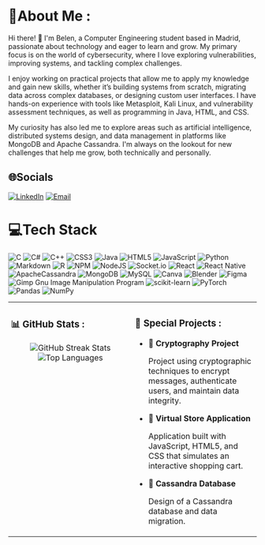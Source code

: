 # 💫About Me :
Hi there! 👋 I'm Belen, a Computer Engineering student based in Madrid, passionate about technology and eager to learn and grow. My primary focus is on the world of cybersecurity, where I love exploring vulnerabilities, improving systems, and tackling complex challenges.

I enjoy working on practical projects that allow me to apply my knowledge and gain new skills, whether it’s building systems from scratch, migrating data across complex databases, or designing custom user interfaces. I have hands-on experience with tools like Metasploit, Kali Linux, and vulnerability assessment techniques, as well as programming in Java, HTML, and CSS.

My curiosity has also led me to explore areas such as artificial intelligence, distributed systems design, and data management in platforms like MongoDB and Apache Cassandra. I'm always on the lookout for new challenges that help me grow, both technically and personally.

## 🌐Socials
[![LinkedIn](https://img.shields.io/badge/LinkedIn-%230077B5.svg?logo=linkedin&logoColor=white)](https://www.linkedin.com/in/bel%C3%A9n-g%C3%B3mez-arnaldo-9946542a4/) 
[![Email](https://img.shields.io/badge/Email-D14836?logo=gmail&logoColor=white)](mailto:bga78a@gmail.com)

# 💻Tech Stack
![C](https://img.shields.io/badge/c-%2300599C.svg?style=for-the-badge&logo=c&logoColor=white) ![C#](https://img.shields.io/badge/c%23-%23239120.svg?style=for-the-badge&logo=c-sharp&logoColor=white) ![C++](https://img.shields.io/badge/c++-%2300599C.svg?style=for-the-badge&logo=c%2B%2B&logoColor=white) ![CSS3](https://img.shields.io/badge/css3-%231572B6.svg?style=for-the-badge&logo=css3&logoColor=white) ![Java](https://img.shields.io/badge/java-%23ED8B00.svg?style=for-the-badge&logo=java&logoColor=white) ![HTML5](https://img.shields.io/badge/html5-%23E34F26.svg?style=for-the-badge&logo=html5&logoColor=white) ![JavaScript](https://img.shields.io/badge/javascript-%23323330.svg?style=for-the-badge&logo=javascript&logoColor=%23F7DF1E) ![Python](https://img.shields.io/badge/python-3670A0?style=for-the-badge&logo=python&logoColor=ffdd54) ![Markdown](https://img.shields.io/badge/markdown-%23000000.svg?style=for-the-badge&logo=markdown&logoColor=white) ![R](https://img.shields.io/badge/r-%23276DC3.svg?style=for-the-badge&logo=r&logoColor=white) ![NPM](https://img.shields.io/badge/NPM-%23000000.svg?style=for-the-badge&logo=npm&logoColor=white) ![NodeJS](https://img.shields.io/badge/node.js-6DA55F?style=for-the-badge&logo=node.js&logoColor=white) ![Socket.io](https://img.shields.io/badge/Socket.io-black?style=for-the-badge&logo=socket.io&badgeColor=010101) ![React](https://img.shields.io/badge/react-%2320232a.svg?style=for-the-badge&logo=react&logoColor=%2361DAFB) ![React Native](https://img.shields.io/badge/react_native-%2320232a.svg?style=for-the-badge&logo=react&logoColor=%2361DAFB) ![ApacheCassandra](https://img.shields.io/badge/cassandra-%231287B1.svg?style=for-the-badge&logo=apache-cassandra&logoColor=white) ![MongoDB](https://img.shields.io/badge/MongoDB-%234ea94b.svg?style=for-the-badge&logo=mongodb&logoColor=white) ![MySQL](https://img.shields.io/badge/mysql-%2300f.svg?style=for-the-badge&logo=mysql&logoColor=white) ![Canva](https://img.shields.io/badge/Canva-%2300C4CC.svg?style=for-the-badge&logo=Canva&logoColor=white) ![Blender](https://img.shields.io/badge/blender-%23F5792A.svg?style=for-the-badge&logo=blender&logoColor=white) 	![Figma](https://img.shields.io/badge/figma-%23F24E1E.svg?style=for-the-badge&logo=figma&logoColor=white) ![Gimp Gnu Image Manipulation Program](https://img.shields.io/badge/Gimp-657D8B?style=for-the-badge&logo=gimp&logoColor=FFFFFF) ![scikit-learn](https://img.shields.io/badge/scikit--learn-%23F7931E.svg?style=for-the-badge&logo=scikit-learn&logoColor=white) ![PyTorch](https://img.shields.io/badge/PyTorch-%23EE4C2C.svg?style=for-the-badge&logo=PyTorch&logoColor=white) ![Pandas](https://img.shields.io/badge/pandas-%23150458.svg?style=for-the-badge&logo=pandas&logoColor=white) ![NumPy](https://img.shields.io/badge/numpy-%23013243.svg?style=for-the-badge&logo=numpy&logoColor=white)


<div align="center">
  <table style="margin: 0 auto; padding: 0; border-collapse: collapse; width: 100%; table-layout: fixed;">
    <tr>
      <td width="50%" valign="top" style="padding: 5px;">
        <h3>📊 GitHub Stats :</h3>
        <div style="text-align: center;">
        <img src="https://github-readme-streak-stats.herokuapp.com/?user=Belen-gomez&theme=radical&hide_border=true" alt="GitHub Streak Stats"/>
        <br/>
        <img src="https://github-readme-stats.vercel.app/api/top-langs/?username=Belen-gomez&theme=radical&hide_border=true&include_all_commits=true&count_private=true&langs_count=25&exclude_repo=GRUPO13_Practica2" alt="Top Languages"/>
        </div>
      </td>
      <!-- Sección Derecha -->
      <td width="50%" valign="top" style="padding: 5px;">
        <h3>🚀 Special Projects :</h3>
        <ul>
          <li>
            <a href="https://github.com/Belen-gomez/AplicacionCriptografia" target="_blank" style="text-decoration: none !important; font-weight: bold;">📌 Cryptography Project</a>
            <p>Project using cryptographic techniques to encrypt messages, authenticate users, and maintain data integrity.</p>
          </li>
          <li>
            <a href="https://github.com/Belen-gomez/AplicacionCarritoCompra" target="_blank" style="text-decoration: none !important; font-weight: bold;">📌 Virtual Store Application</a>
            <p>Application built with JavaScript, HTML5, and CSS that simulates an interactive shopping cart.</p>
          </li>
          <li>
            <a href="https://github.com/Belen-gomez/AplicacionCarritoCompra" target="_blank" style="text-decoration: none !important; font-weight: bold;">📌 Cassandra Database</a>
            <p>Design of a Cassandra database and data migration.</p>
          </li>
        </ul>
      </td>
    </tr>
  </table>
</div>
